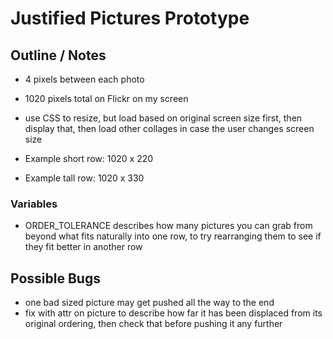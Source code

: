 # Justified Pictures Prototype

## Outline / Notes
- 4 pixels between each photo
- 1020 pixels total on Flickr on my screen
- use CSS to resize, but load based on original screen size first, then display that, then load other collages in case the user changes screen size

- Example short row: 1020 x 220
- Example tall row: 1020 x 330

### Variables

- ORDER_TOLERANCE describes how many pictures you can grab from beyond what fits naturally into one row, to try rearranging them to see if they fit better in another row

## Possible Bugs

- one bad sized picture may get pushed all the way to the end
- fix with attr on picture to describe how far it has been displaced from its original ordering, then check that before pushing it any further
